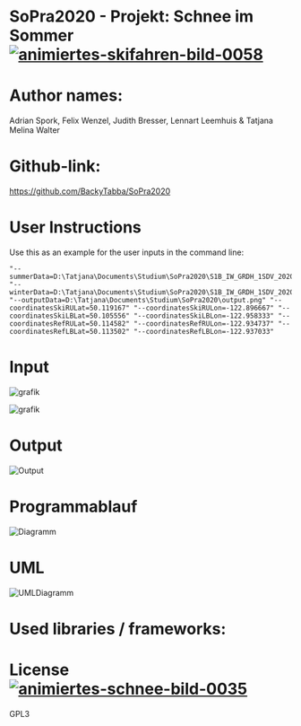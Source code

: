 # SoPra2020 - Projekt: Schnee im Sommer <a href="https://www.animierte-gifs.net/cat-skifahren-284.htm"><img src="https://www.animierte-gifs.net/data/media/284/animiertes-skifahren-bild-0058.gif" border="0" alt="animiertes-skifahren-bild-0058" /></a>

# Author names: 
Adrian Spork, Felix Wenzel, Judith Bresser, Lennart Leemhuis & Tatjana Melina Walter

# Github-link: 
https://github.com/BackyTabba/SoPra2020

# User Instructions
Use this as an example for the user inputs in the command line:
```
"--summerData=D:\Tatjana\Documents\Studium\SoPra2020\S1B_IW_GRDH_1SDV_20200724T142022_20200724T142047_022614_02AEB8_6071.zip" "--winterData=D:\Tatjana\Documents\Studium\SoPra2020\S1B_IW_GRDH_1SDV_20200126T142017_20200126T142042_019989_025D07_5276.zip" "--outputData=D:\Tatjana\Documents\Studium\SoPra2020\output.png" "--coordinatesSkiRULat=50.119167" "--coordinatesSkiRULon=-122.896667" "--coordinatesSkiLBLat=50.105556" "--coordinatesSkiLBLon=-122.958333" "--coordinatesRefRULat=50.114582" "--coordinatesRefRULon=-122.934737" "--coordinatesRefLBLat=50.113502" "--coordinatesRefLBLon=-122.937033"
```

# Input
![grafik](https://user-images.githubusercontent.com/61976163/96240093-c806b980-0fa0-11eb-9f20-3e553caff4fe.png)

![grafik](https://user-images.githubusercontent.com/61976163/96240152-d94fc600-0fa0-11eb-8e30-3f63d069d5da.png)

# Output
![Output](https://user-images.githubusercontent.com/61976163/96239892-88d86880-0fa0-11eb-84d3-b241c3f83ae8.jpeg)

# Programmablauf
![Diagramm](https://user-images.githubusercontent.com/61976163/96240359-19af4400-0fa1-11eb-8288-f7db7e5f6a5a.jpeg)

# UML
![UMLDiagramm](https://user-images.githubusercontent.com/61976163/96239406-f0da7f00-0f9f-11eb-9604-5084f45dcb9e.jpeg)

# Used libraries / frameworks: 

# License <a href="https://www.animierte-gifs.net/cat-schnee-619.htm"><img src="https://www.animierte-gifs.net/data/media/619/animiertes-schnee-bild-0035.gif" border="0" alt="animiertes-schnee-bild-0035" /></a>
GPL3
